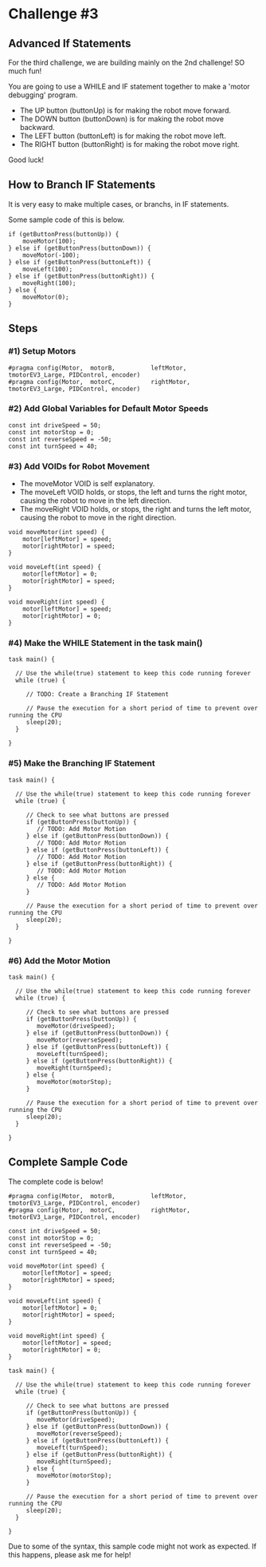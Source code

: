 # Challenge #3
## Advanced If Statements

For the third challenge, we are building mainly on the 2nd challenge! SO much fun!

You are going to use a WHILE and IF statement together to make a 'motor debugging' program.
  - The UP button (buttonUp) is for making the robot move forward.
  - The DOWN button (buttonDown) is for making the robot move backward.
  - The LEFT button (buttonLeft) is for making the robot move left.
  - The RIGHT button (buttonRight) is for making the robot move right.

Good luck!

## How to Branch IF Statements

It is very easy to make multiple cases, or branchs, in IF statements.

Some sample code of this is below.

```
if (getButtonPress(buttonUp)) {
    moveMotor(100);
} else if (getButtonPress(buttonDown)) {
    moveMotor(-100);
} else if (getButtonPress(buttonLeft)) {
    moveLeft(100);
} else if (getButtonPress(buttonRight)) {
    moveRight(100);
} else {
    moveMotor(0);
}

```

## Steps

### #1) Setup Motors

```
#pragma config(Motor,  motorB,          leftMotor,     tmotorEV3_Large, PIDControl, encoder)
#pragma config(Motor,  motorC,          rightMotor,    tmotorEV3_Large, PIDControl, encoder)
```

### #2) Add Global Variables for Default Motor Speeds

```
const int driveSpeed = 50;
const int motorStop = 0;
const int reverseSpeed = -50;
const int turnSpeed = 40;
```

### #3) Add VOIDs for Robot Movement

- The moveMotor VOID is self explanatory.
- The moveLeft VOID holds, or stops, the left and turns the right motor, causing the robot to move in the left direction.
- The moveRight VOID holds, or stops, the right and turns the left motor, causing the robot to move in the right direction.

```
void moveMotor(int speed) {
	motor[leftMotor] = speed;
	motor[rightMotor] = speed;
}

void moveLeft(int speed) {
	motor[leftMotor] = 0;
	motor[rightMotor] = speed;
}

void moveRight(int speed) {
	motor[leftMotor] = speed;
	motor[rightMotor] = 0;
}
```

### #4) Make the WHILE Statement in the task main()

```
task main() {

  // Use the while(true) statement to keep this code running forever
  while (true) {
     
     // TODO: Create a Branching IF Statement
     
     // Pause the execution for a short period of time to prevent over running the CPU
     sleep(20);
  }

}
```

### #5) Make the Branching IF Statement

```
task main() {

  // Use the while(true) statement to keep this code running forever
  while (true) {
     
     // Check to see what buttons are pressed
     if (getButtonPress(buttonUp)) {
    	// TODO: Add Motor Motion
     } else if (getButtonPress(buttonDown)) {
        // TODO: Add Motor Motion
     } else if (getButtonPress(buttonLeft)) {
        // TODO: Add Motor Motion
     } else if (getButtonPress(buttonRight)) {
        // TODO: Add Motor Motion
     } else {
        // TODO: Add Motor Motion
     }
     
     // Pause the execution for a short period of time to prevent over running the CPU
     sleep(20);
  }

}
```

### #6) Add the Motor Motion

```
task main() {

  // Use the while(true) statement to keep this code running forever
  while (true) {
     
     // Check to see what buttons are pressed
     if (getButtonPress(buttonUp)) {
    	moveMotor(driveSpeed);
     } else if (getButtonPress(buttonDown)) {
        moveMotor(reverseSpeed);
     } else if (getButtonPress(buttonLeft)) {
        moveLeft(turnSpeed);
     } else if (getButtonPress(buttonRight)) {
        moveRight(turnSpeed);
     } else {
        moveMotor(motorStop);
     }
     
     // Pause the execution for a short period of time to prevent over running the CPU
     sleep(20);
  }

}
```

## Complete Sample Code

The complete code is below!

```
#pragma config(Motor,  motorB,          leftMotor,     tmotorEV3_Large, PIDControl, encoder)
#pragma config(Motor,  motorC,          rightMotor,    tmotorEV3_Large, PIDControl, encoder)

const int driveSpeed = 50;
const int motorStop = 0;
const int reverseSpeed = -50;
const int turnSpeed = 40;

void moveMotor(int speed) {
	motor[leftMotor] = speed;
	motor[rightMotor] = speed;
}

void moveLeft(int speed) {
	motor[leftMotor] = 0;
	motor[rightMotor] = speed;
}

void moveRight(int speed) {
	motor[leftMotor] = speed;
	motor[rightMotor] = 0;
}

task main() {

  // Use the while(true) statement to keep this code running forever
  while (true) {
     
     // Check to see what buttons are pressed
     if (getButtonPress(buttonUp)) {
    	moveMotor(driveSpeed);
     } else if (getButtonPress(buttonDown)) {
        moveMotor(reverseSpeed);
     } else if (getButtonPress(buttonLeft)) {
        moveLeft(turnSpeed);
     } else if (getButtonPress(buttonRight)) {
        moveRight(turnSpeed);
     } else {
        moveMotor(motorStop);
     }
     
     // Pause the execution for a short period of time to prevent over running the CPU
     sleep(20);
  }

}
```

Due to some of the syntax, this sample code might not work as expected. If this happens, please ask me for help!
